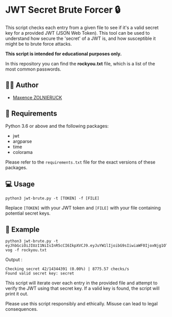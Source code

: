 # JWT Secret Brute Forcer 🔒

This script checks each entry from a given file to see if it's a valid secret key for a provided JWT (JSON Web Token). This tool can be used to understand how secure the 'secret' of a JWT is, and how susceptible it might be to brute force attacks.

**This script is intended for educational purposes only.**

In this repository you can find the **rockyou.txt** file, which is a list of the most common passwords.

## 👨‍💻 Author

- [Maxence ZOLNIERUCK](https://github.com/mxcezl)

## 📝 Requirements

Python 3.6 or above and the following packages:

- jwt
- argparse
- time
- colorama

Please refer to the `requirements.txt` file for the exact versions of these packages.

## 💻 Usage

```
python3 jwt-brute.py -t [TOKEN] -f [FILE]
```

Replace `[TOKEN]` with your JWT token and `[FILE]` with your file containing potential secret keys.

## 📖 Example

```
python3 jwt-brute.py -t eyJhbGciOiJIUzI1NiIsInR5cCI6IkpXVCJ9.eyJuYW1lIjoibG9sIiwiaWF0IjoxNjg1OTkxMTUyfQ.5KL4Gq43dIiuHbmruad2uJex4GjjUonf1u8TeMT-vog -f rockyou.txt
```

Output :

```
Checking secret 42/14344391 (0.00%) | 8775.57 checks/s
Found valid secret key: secret
```

This script will iterate over each entry in the provided file and attempt to verify the JWT using that secret key. If a valid key is found, the script will print it out.

Please use this script responsibly and ethically. Misuse can lead to legal consequences.